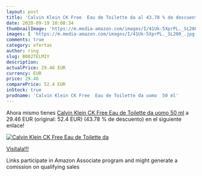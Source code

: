 ```yaml
---
layout: post
title: 'Calvin Klein CK Free  Eau de Toilette da al 43.78 % de descuento'
date: 2020-09-19 10:08:34
thumbnailImage: 'https://m.media-amazon.com/images/I/41Uk-5XprPL._SL200_.jpg'
images: [ 'https://m.media-amazon.com/images/I/41Uk-5XprPL._SL200_.jpg' ]
comments: true
category: ofertas
author: ring
slug: B002TELMIY
description:
actualPrice: 29.46 EUR
currency: EUR
price: 29.46
comparePrice: 52.4 EUR
inStock: true
prodname: 'Calvin Klein CK Free  Eau de Toilette da uomo  50 ml'
---
```


Ahora mismo tienes [Calvin Klein CK Free  Eau de Toilette da uomo  50 ml](https://www.amazon.it/dp/B002TELMIY/?tag=tolees00-21) a 29.46 EUR (original: 52.4 EUR) (43.78 %  de descuento) en el siguiente enlace!

[![Calvin Klein CK Free  Eau de Toilette da](https://m.media-amazon.com/images/I/41Uk-5XprPL._SL200_.jpg)](https://www.amazon.it/dp/B002TELMIY/?tag=tolees00-21)

[Visítala!!!](https://www.amazon.it/dp/B002TELMIY/?tag=tolees00-21)

Links participate in Amazon Associate program and might generate a comission on qualifying sales
